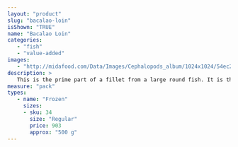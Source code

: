 ```yaml
---
layout: "product"
slug: "bacalao-loin"
isShown: "TRUE"
name: "Bacalao Loin"
categories:
   - "fish"
   - "value-added"
images:
   - "http://midafood.com/Data/Images/Cephalopods_album/1024x1024/54ec21215c2c2508.jpg"
description: >
   This is the prime part of a fillet from a large round fish. It is the part of the fillet which is above the spine, sometimes called the top back loin. For steaks In a pan, heat the olive oil until it starts to smoke, then put in 4 pieces of bacalao - it is best to fry them in batches so that the oil maintains the ideal temperature. Turn the loins over within 3 to 5 minutes in order to finish the cooking. They should be fried through, nicely browned but still juicy inside. Proceed in the same manner for the second batch.
measure: "pack"
types: 
   - name: "Frozen"
     sizes: 
     - sku: 34
       size: "Regular"
       price: 903
       approx: "500 g"
---
```

